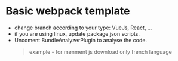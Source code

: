 # Basic webpack template

- change branch according to your type: VueJs, React, ...
- if you are using linux, update package.json scripts.
- Uncoment BundleAnalyzerPlugin to analyse the code.
  > example - for menment js download only french language

